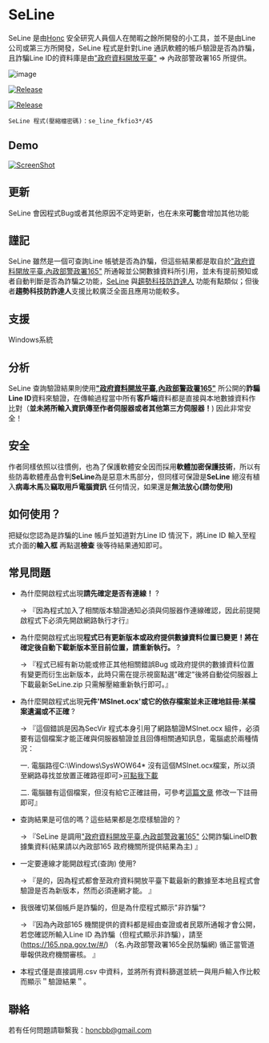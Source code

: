 # SeLine 

SeLine 是由[Honc](https://blog.honcbb.me/) 安全研究人員個人在閒暇之餘所開發的小工具，並不是由Line 公司或第三方所開發，SeLine 程式是針對Line 通訊軟體的帳戶驗證是否為詐騙，且詐騙Line ID的資料庫是由["政府資料開放平臺"](https://data.gov.tw/dataset/78432) => 內政部警政署165 所提供。

![image](https://i.imgur.com/HKnaPfs.png)

[![Release](https://img.shields.io/badge/%E7%89%88%E6%9C%AC-V1.0-green)](https://github.com/honcbb-secu/SeLine/releases/)

[![Release](https://img.shields.io/badge/%E9%BB%9E%E6%88%91-%E4%B8%8B%E8%BC%89-brightgreen)](https://github.com/honcbb-secu/SeLine/releases/download/V1.0/SeLine.zip)

`SeLine 程式(壓縮檔密碼)：se_line_fkfio3*/45`

## Demo

[![ScreenShot](https://i.imgur.com/GfcJnHw.png)](https://www.youtube.com/watch?v=gM_wgnYeEw4&feature=youtu.be)

## 更新

SeLine 會因程式Bug或者其他原因不定時更新，也在未來**可能**會增加其他功能

## 謹記

SeLine 雖然是一個可查詢Line 帳號是否為詐騙，但這些結果都是取自於["政府資料開放平臺,內政部警政署165"](https://data.gov.tw/dataset/78432) 所通報並公開數據資料所引用，並未有提前預知或者自動判斷是否為詐騙之功能，[SeLine](https://github.com/honcbb-secu/SeLine) 與[趨勢科技防詐達人](https://getdr.com/) 功能有點類似；但後者**趨勢科技防詐達人**支援比較廣泛全面且應用功能較多。

## 支援

Windows系統

## 分析

SeLine 查詢驗證結果則使用[**"政府資料開放平臺,內政部警政署165"**](https://data.gov.tw/dataset/78432) 所公開的**詐騙Line ID**資料來驗證，在傳輸過程當中所有**客戶端**資料都是直接與本地數據資料作比對（**並未將所輸入資訊傳至作者伺服器或者其他第三方伺服器！**) 因此非常安全！

## 安全

作者同樣依照以往慣例，也為了保護軟體安全因而採用**軟體加密保護技術**，所以有些防毒軟體產品會判**SeLine**為是惡意木馬部分，但同樣可保證是**SeLine** 絕沒有植入**病毒木馬**及**竊取用戶電腦資訊** 任何情況，如果還是**無法放心(請勿使用)**

## 如何使用？

把疑似您認為是詐騙的Line 帳戶並知道對方Line ID 情況下，將Line ID 輸入至程式介面的**輸入框** 再點選**檢查** 後等待結果通知即可。

## 常見問題

* 為什麼開啟程式出現**請先確定是否有連線！** ? 

    → 『因為程式加入了相關版本驗證通知必須與伺服器作連線確認，因此前提開啟程式下必須先開啟網路執行才行』
    
* 為什麼開啟程式出現**程式已有更新版本或政府提供數據資料位置已變更！將在確定後自動下載新版本至目前位置，請重新執行。** ? 

    → 『程式已經有新功能或修正其他相關錯誤Bug 或政府提供的數據資料位置有變更而衍生出新版本，此時只需在提示視窗點選"確定"後將自動從伺服器上下載最新SeLine.zip 只需解壓縮重新執行即可。』
    
* 為什麼開啟程式出現**元件'MSInet.ocx'或它的依存檔案並未正確地註冊:某檔案遺漏或不正確** ? 

    → 『這個錯誤是因為SecVir 程式本身引用了網路驗證MSInet.ocx 組件，必須要有這個檔案才能正確與伺服器驗證並且回傳相關通知訊息，電腦處於兩種情況：
    
    一. 電腦路徑C:\Windows\SysWOW64\* 沒有這個MSInet.ocx檔案，所以須至網路尋找並放置正確路徑即可>[可點我下載](https://www.ocxme.com/files/msinet_ocx)
    
    二. 電腦雖有這個檔案，但沒有給它正確註冊，可參考[這篇文章](https://dotblogs.com.tw/usice0314/2010/04/07/14442) 修改一下註冊即可』
  
* 查詢結果是可信的嗎？這些結果都是怎麼樣驗證的？
 
  → 『SeLine 是調用["政府資料開放平臺,內政部警政署165"](https://data.gov.tw/dataset/78432) 公開詐騙LineID數據集資料(結果請以內政部165 政府機關所提供結果為主) 』
  
* 一定要連線才能開啟程式(查詢) 使用? 
 
  → 『是的，因為程式都會至政府資料開放平臺下載最新的數據至本地且程式會驗證是否為新版本，然而必須連網才能。 』
  
* 我很確切某個帳戶是詐騙的，但是為什麼程式顯示"非詐騙"? 
 
  → 『因為內政部165 機關提供的資料都是經由查證或者民眾所通報才會公開，若您確認所輸入Line ID 為詐騙（但程式顯示非詐騙），請至(https://165.npa.gov.tw/#/) （名.內政部警政署165全民防騙網) 循正當管道舉報供政府機關審核。 』
  
* 本程式僅是直接調用.csv 中資料，並將所有資料篩選並統一與用戶輸入作比較而顯示＂驗證結果＂。
  
 
 ## 聯絡

若有任何問題請聯繫我：honcbb@gmail.com
  
  
